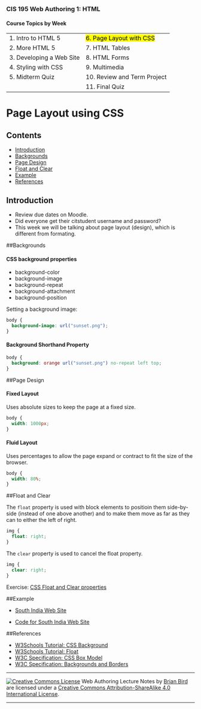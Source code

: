 ### CIS 195 Web Authoring 1: HTML

#### Course Topics by Week

|                          |                                      |
| ------------------------ | ------------------------------------ |
| 1. Intro to HTML 5       | <mark>6. Page Layout with CSS</mark> |
| 2. More HTML 5           | 7. HTML Tables                       |
| 3. Developing a Web Site | 8. HTML Forms                        |
| 4. Styling with CSS      | 9. Multimedia                        |
| 5. Midterm Quiz          | 10. Review and Term Project          |
|                          | 11. Final Quiz                       |

# Page Layout using CSS

## Contents

-   [Introduction](#introduction)
-   [Backgrounds](#backgrounds)
-   [Page Design](#page-design)
-   [Float and Clear](#float-and-clear)
-   [Example](#example)
-   [References](#references)



## Introduction

-   Review due dates on Moodle.
-   Did everyone get their citstudent username and password?
-   This week we will be talking about page layout (design), which is different from formating.



##Backgrounds

#### CSS background properties

- background-color
- background-image
- background-repeat
- background-attachment
- background-position

Setting a background image:

```css
body {
  background-image: url("sunset.png");
}
```

#### Background Shorthand Property

```css
body {
  background: orange url("sunset.png") no-repeat left top;
}
```



##Page Design

#### Fixed Layout

Uses absolute sizes to keep the page at a fixed size.
```css
body {
  width: 1000px;
}
```

#### Fluid Layout

Uses percentages to allow the page expand or contract to fit the size of the browser.
```css
body {
  width: 80%;
}
```



##Float and Clear

The `float` property is used with block elements to positioin them side-by-side (instead of one above another) and to make them move as far as they can to either the left of right.
```css
img {
  float: right;
}
```


The `clear` property is used to cancel the float property.

```css
img {
  clear: right;
}
```



Exercise: [CSS Float and Clear properties](https://lcc-cit.github.io/CIS195-CourseMaterials/Lessons/Unit04/cssFloat.html)



##Example

* [South India Web Site](https://lcc-cit.github.io/CIS195-Demos/Unit04/Finished/Index.htm)

* [Code for South India Web Site](https://github.com/LCC-CIT/CIS195-Demos/tree/master/Unit04)

  

##References

* [W3Schools Tutorial: CSS Background](https://www.w3schools.com/css/css_background.asp)
* [W3Schools Tutorial: Float](https://www.w3schools.com/css/css_float.asp)
* [W3C Specification: CSS Box Model](https://www.w3.org/TR/css-box-3/)
* [W3C Specification: Backgrounds and Borders](https://www.w3.org/TR/css-backgrounds-3/)

------

[![Creative Commons License](https://i.creativecommons.org/l/by-sa/4.0/88x31.png)](http://creativecommons.org/licenses/by-sa/4.0/) Web Authoring Lecture Notes by [Brian Bird](https://profbird.online) are licensed under a [Creative Commons Attribution-ShareAlike 4.0 International License](http://creativecommons.org/licenses/by-sa/4.0/). 

------------

